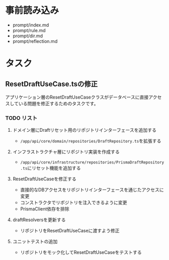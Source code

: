 # 事前読み込み

- prompt/index.md
- prompt/rule.md
- prompt/dir.md
- prompt/reflection.md

# タスク

## ResetDraftUseCase.tsの修正

アプリケーション層のResetDraftUseCaseクラスがデータベースに直接アクセスしている問題を修正するためのタスクです。

### TODO リスト

1. ドメイン層にDraftリセット用のリポジトリインターフェースを追加する

   - `/app/api/core/domain/repositories/DraftRepository.ts`を拡張する

2. インフラストラクチャ層にリポジトリ実装を作成する

   - `/app/api/core/infrastructure/repositories/PrismaDraftRepository.ts`にリセット機能を追加する

3. ResetDraftUseCaseを修正する

   - 直接的なDBアクセスをリポジトリインターフェースを通じたアクセスに変更
   - コンストラクタでリポジトリを注入できるように変更
   - PrismaClient依存を排除

4. draftResolversを更新する

   - リポジトリをResetDraftUseCaseに渡すよう修正

5. ユニットテストの追加
   - リポジトリをモック化してResetDraftUseCaseをテストする
